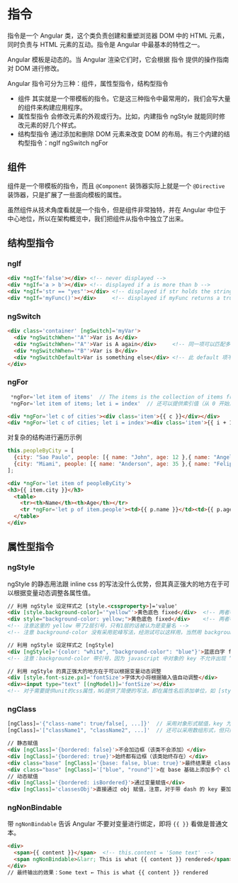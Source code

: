 # 指令

指令是一个 Angular 类，这个类负责创建和重塑浏览器 DOM 中的 HTML 元素，同时负责与 HTML 元素的互动。指令是 Angular 中最基本的特性之一。

Angular 模板是动态的。当 Angular 渲染它们时，它会根据 指令 提供的操作指南对 DOM 进行修改。

Angular 指令可分为三种：组件，属性型指令，结构型指令

* 组件 其实就是一个带模板的指令。它是这三种指令中最常用的，我们会写大量的组件来构建应用程序。
* 属性型指令 会修改元素的外观或行为。比如，内建指令 ngStyle 就能同时修改元素的好几个样式。
* 结构型指令 通过添加和删除 DOM 元素来改变 DOM 的布局。有三个内建的结构型指令：ngIf ngSwitch ngFor

## 组件

组件是一个带模板的指令，而且 `@Component` 装饰器实际上就是一个 `@Directive` 装饰器，只是扩展了一些面向模板的属性。

虽然组件从技术角度看就是一个指令，但是组件非常独特，并在 Angular 中位于中心地位，所以在架构概览中，我们把组件从指令中独立了出来。

## 结构型指令

### ngIf

```html
<div *ngIf='false'></div> <!-- never displayed -->
<div *ngIf='a > b'></div> <!-- displayed if a is more than b -->
<div *ngIf='str == "yes"'></div> <!-- displayed if str holds the string "yes" -->
<div *ngIf='myFunc()'></div>     <!-- displayed if myFunc returns a true value -->
```

### ngSwitch

```html
<div class='container' [ngSwitch]='myVar'>
  <div *ngSwitchWhen='"A"'>Var is A</div>
  <div *ngSwitchWhen='"A"'>Var is A again</div>     <!-- 同一项可以匹配多次 -->
  <div *ngSwitchWhen='"B"'>Var is B</div>
  <div *ngSwitchDefault>Var is something else</div> <!-- 此 default 项不是必需的 -->
</div>
```

### ngFor

```js
 *ngFor='let item of items'  // The items is the collection of items from your controller
 *ngFor='let item of items; let i = index'  // 还可以提供索引值（从 0 开始）
```
```html
<div *ngFor='let c of cities'><div class='item'>{{ c }}</div></div>
<div *ngFor='let c of cities; let i = index'><div class='item'>{{ i + 1 }} - {{ c }}</div></div>
```

对复杂的结构进行遍历示例

```js
this.peopleByCity = [
  {city: "Sao Paulo", people: [{ name: "John", age: 12 },{ name: "Angel", age: 22 }]},
  {city: "Miami", people: [{ name: "Anderson", age: 35 },{ name: "Felipe", age: 36 }]}
];
```
```html
<div *ngFor='let item of peopleByCity'>
<h3>{{ item.city }}</h3>
  <table>
    <tr><th>Name</th><th>Age</th></tr>
    <tr *ngFor='let p of item.people'><td>{{ p.name }}</td><td>{{ p.age }}</td></tr>
  </table>
</div>
```

## 属性型指令

### ngStyle

ngStyle 的静态用法跟 inline css 的写法没什么优势，但其真正强大的地方在于可以根据变量动态调整各属性值。

```html
// 利用 ngStyle 设定样式之 [style.<cssproperty>]='value'
<div [style.background-color]='"yellow"'>黄色底色 fixed</div>  <!-- 两者等效 -->
<div style="background-color: yellow;">黄色底色 fixed</div>    <!-- 两者等效 -->
<!-- 注意这里的 yellow 带了2层引号，只有1层的话被认为是变量名 -->
<!-- 注意 background-color 没有采用驼峰写法，经测试可以这样用，当然用 backgroundColor 更符合惯例 -->

// 利用 ngStyle 设定样式之 [ngStyle]
<div [ngStyle]='{color: "white", "background-color": "blue"}'>蓝底白字 fixed</div>
<!-- 注意：background-color 带引号，因为 javascript 中对象的 key 不允许出现 “-” -->

// 利用 ngStyle 的真正强大的地方在于可以根据变量动态调整
<div [style.font-size.px]='fontSize'>字体大小将根据输入值自动调整</div>
<div><input type="text" [(ngModel)]='fontSize'></div>
<!-- 对于需要提供unit的css属性，NG提供了简便的写法，即在属性名后添加单位，如 [style.font-size.%] -->
```

### ngClass

```js
[ngClass]='{"class-name": true/false[, ...]}'  // 采用对象形式赋值，key 为类名，值为 Boolean
[ngClass]='["className1", "className2", ...]'  // 还可以采用数组形式，但只能直接添加，单引号不能省
```
```html
// 静态赋值
<div [ngClass]='{bordered: false}'>不会加边框（该类不会添加）</div>
<div [ngClass]='{bordered: true}'>始终都有边框（该类始终存在）</div>
<div class="base" [ngClass]='{base: false, blue: true}'>最终结果是 class="blue"</div>
<div class="base" [ngClass]='["blue", "round"]'>在 base 基础上添加多个 class</div>
// 动态赋值
<div [ngClass]='{bordered: isBordered}'>通过变量赋值</div>
<div [ngClass]='classesObj'>直接通过 obj 赋值，注意，对于带 dash 的 key 要加引号 "class-name"</div>
```

### ngNonBindable

带 `ngNonBindable` 告诉 Angular 不要对变量进行绑定，即将 `{{ }}` 看做是普通文本。

```html
<div>
  <span>{{ content }}</span>  <!-- this.content = 'Some text' -->
  <span ngNonBindable>&larr; This is what {{ content }} rendered</span>
</div>
// 最终输出的效果：Some text ← This is what {{ content }} rendered
```

